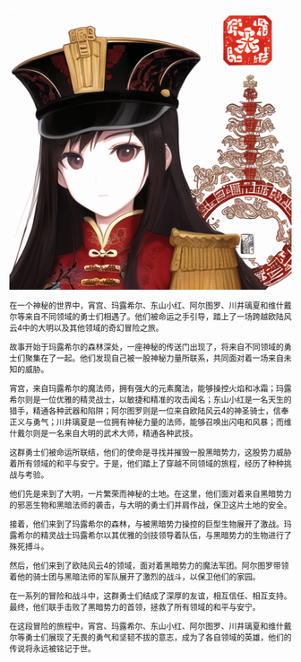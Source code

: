 ![logo](static-files/my-bbs-logo.png)

在一个神秘的世界中，宵宫、玛露希尔、东山小红、阿尔图罗、川井璃夏和维什戴尔等来自不同领域的勇士们相遇了。他们被命运之手引导，踏上了一场跨越欧陆风云4中的大明以及其他领域的奇幻冒险之旅。

故事开始于玛露希尔的森林深处，一座神秘的传送门出现了，将来自不同领域的勇士们聚集在了一起。他们发现自己被一股神秘力量所联系，共同面对着一场来自未知的威胁。

宵宫，来自玛露希尔的魔法师，拥有强大的元素魔法，能够操控火焰和冰霜；玛露希尔则是一位优雅的精灵战士，以敏捷和精准的攻击闻名；东山小红是一名天生的猎手，精通各种武器和陷阱；阿尔图罗则是一位来自欧陆风云4的神圣骑士，信奉正义与勇气；川井璃夏是一位拥有神秘力量的法师，能够召唤出闪电和风暴；而维什戴尔则是一名来自大明的武术大师，精通各种武技。

这群勇士们被命运所联结，他们的使命是寻找并摧毁一股黑暗势力，这股势力威胁着所有领域的和平与安宁。于是，他们踏上了穿越不同领域的旅程，经历了种种挑战与考验。

他们先是来到了大明，一片繁荣而神秘的土地。在这里，他们面对着来自黑暗势力的邪恶生物和黑暗法师的袭击，与大明的勇士们并肩作战，保卫这片土地的安全。

接着，他们来到了玛露希尔的森林，与被黑暗势力操控的巨型生物展开了激战。玛露希尔的精灵战士玛露希尔以其优雅的剑技领导着队伍，与黑暗势力的生物进行了殊死搏斗。

然后，他们来到了欧陆风云4的领域，面对着黑暗势力的魔法军团。阿尔图罗带领着他的骑士团与黑暗法师的军队展开了激烈的战斗，以保卫他们的家园。

在一系列的冒险和战斗中，这群勇士们结成了深厚的友谊，相互信任、相互支持。最终，他们联手击败了黑暗势力的首领，拯救了所有领域的和平与安宁。

在这段冒险的旅程中，宵宫、玛露希尔、东山小红、阿尔图罗、川井璃夏和维什戴尔等勇士们展现了无畏的勇气和坚韧不拔的意志，成为了各自领域的英雄，他们的传说将永远被铭记于世。